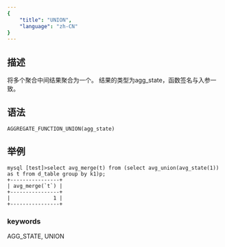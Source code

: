 ```yaml
---
{
    "title": "UNION",
    "language": "zh-CN"
}
---
```


## 描述

将多个聚合中间结果聚合为一个。
结果的类型为agg_state，函数签名与入参一致。

## 语法

`AGGREGATE_FUNCTION_UNION(agg_state)`

## 举例
```
mysql [test]>select avg_merge(t) from (select avg_union(avg_state(1)) as t from d_table group by k1)p;
+----------------+
| avg_merge(`t`) |
+----------------+
|              1 |
+----------------+
```
### keywords
AGG_STATE, UNION
